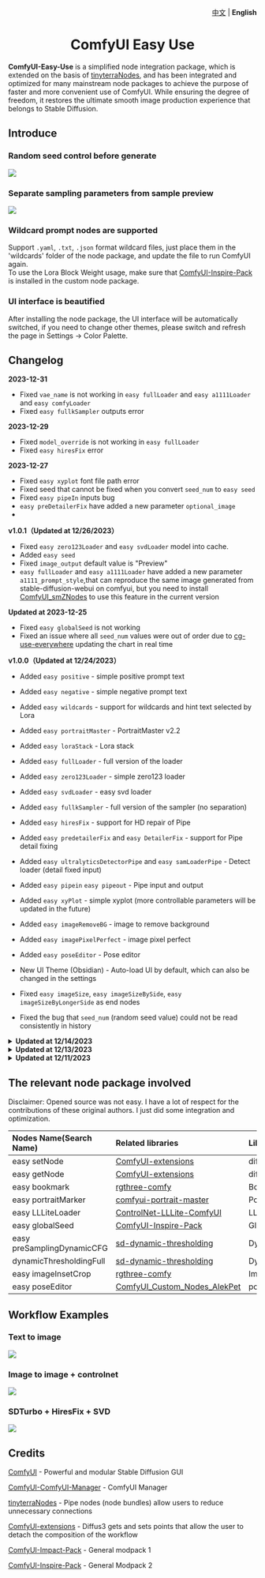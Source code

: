 <p align="right">
   <a href="./README.md">中文</a> | <strong>English</strong>
</p>

<div align="center">

# ComfyUI Easy Use
</div>

**ComfyUI-Easy-Use** is a simplified node integration package, which is extended on the basis of [tinyterraNodes](https://github.com/TinyTerra/ComfyUI_tinyterraNodes), and has been integrated and optimized for many mainstream node packages to achieve the purpose of faster and more convenient use of ComfyUI. While ensuring the degree of freedom, it restores the ultimate smooth image production experience that belongs to Stable Diffusion.

## Introduce

### Random seed control before generate
<img src="./docs/seed_generate_compare.jpg">

### Separate sampling parameters from sample preview

<img src="./docs/workflow_node_compare.png">

### Wildcard prompt nodes are supported

Support `.yaml`, `.txt`, `.json` format wildcard files, just place them in the 'wildcards' folder of the node package, and update the file to run ComfyUI again. <br>
To use the Lora Block Weight usage, make sure that [ComfyUI-Inspire-Pack](https://github.com/ltdrdata/ComfyUI-Inspire-Pack) is installed in the custom node package.

### UI interface is beautified

After installing the node package, the UI interface will be automatically switched, if you need to change other themes, please switch and refresh the page in Settings -> Color Palette.

## Changelog

**2023-12-31**

- Fixed `vae_name` is not working in `easy fullLoader` and `easy a1111Loader` and `easy comfyLoader`
- Fixed `easy fullkSampler` outputs error

**2023-12-29**

- Fixed `model_override` is not working in `easy fullLoader`
- Fixed `easy hiresFix` error

**2023-12-27**

- Fixed `easy xyplot` font file path error
- Fixed seed that cannot be fixed when you convert `seed_num` to `easy seed` 
- Fixed `easy pipeIn` inputs bug
- `easy preDetailerFix` have added a new parameter `optional_image`
- 
**v1.0.1（Updated at 12/26/2023）**

- Fixed `easy zero123Loader` and `easy svdLoader` model into cache.
- Added `easy seed`
- Fixed `image_output` default value is "Preview"
- `easy fullLoader` and `easy a1111Loader` have added a new parameter `a1111_prompt_style`,that can reproduce the same image generated from stable-diffusion-webui on comfyui, but you need to install [ComfyUI_smZNodes](https://github.com/shiimizu/ComfyUI_smZNodes) to use this feature in the current version


**Updated at 2023-12-25**

- Fixed `easy globalSeed` is not working
- Fixed an issue where all `seed_num` values were out of order due to [cg-use-everywhere](https://github.com/chrisgoringe/cg-use-everywhere) updating the chart in real time

**v1.0.0（Updated at 12/24/2023）**

- Added `easy positive` - simple positive prompt text
- Added `easy negative` - simple negative prompt text
- Added `easy wildcards` - support for wildcards and hint text selected by Lora
- Added `easy portraitMaster` - PortraitMaster v2.2
- Added `easy loraStack` - Lora stack
- Added `easy fullLoader` - full version of the loader
- Added `easy zero123Loader` - simple zero123 loader
- Added `easy svdLoader` - easy svd loader
- Added `easy fullkSampler` - full version of the sampler (no separation)
- Added `easy hiresFix` - support for HD repair of Pipe
- Added `easy predetailerFix` and `easy DetailerFix` - support for Pipe detail fixing
- Added `easy ultralyticsDetectorPipe` and `easy samLoaderPipe` - Detect loader (detail fixed input)
- Added `easy pipein` `easy pipeout` - Pipe input and output
- Added `easy xyPlot` - simple xyplot (more controllable parameters will be updated in the future)
- Added `easy imageRemoveBG` - image to remove background
- Added `easy imagePixelPerfect` - image pixel perfect
- Added `easy poseEditor` - Pose editor
- New UI Theme (Obsidian) - Auto-load UI by default, which can also be changed in the settings 


- Fixed `easy imageSize`, `easy imageSizeBySide`, `easy imageSizeByLongerSide` as end nodes
- Fixed the bug that `seed_num` (random seed value) could not be read consistently in history

<details>
<summary><b>Updated at 12/14/2023</b></summary>

- `easy a1111Loader` and `easy comfyLoader` added `batch_size` of required input parameters 
- Added the `easy controlnetLoaderADV` node
- `easy controlnetLoaderADV` and `easy controlnetLoader` added `control_net ` of optional input parameters
- `easy preSampling` and `easy preSamplingAdvanced` added `image_to_latent` optional input parameters
- Added the `easy imageSizeBySide` node, which can be output as a long side or a short side
</details>

<details>
<summary><b>Updated at 12/13/2023</b></summary>

-  Added the `easy LLLiteLoader` node, if you have pre-installed the kohya-ss/ControlNet-LLLite-ComfyUI package, please move the model files in the models to `ComfyUI\models\controlnet\` (i.e. in the default controlnet path of comfy, please do not change the file name of the model, otherwise it will not be read).
-  Modify `easy controlnetLoader` to the bottom of the loader category.
-  Added size display for `easy imageSize` and `easy imageSizeByLongerSize` outputs.
</details>

<details>
<summary><b>Updated at 12/11/2023</b></summary>
-  Added the `showSpentTime` node to display the time spent on image diffusion and the time spent on VAE decoding images
</details>

## The relevant node package involved

Disclaimer: Opened source was not easy. I have a lot of respect for the contributions of these original authors. I just did some integration and optimization.

| Nodes Name(Search Name)    | Related libraries                                                                        | Library-related node              |
|:---------------------------|:----------------------------------------------------------------------------|:------------------------|
| easy setNode               | [ComfyUI-extensions](https://github.com/diffus3/ComfyUI-extensions) | diffus3.SetNode         |
| easy getNode               | [ComfyUI-extensions](https://github.com/diffus3/ComfyUI-extensions) | diffus3.GetNode         |
| easy bookmark              | [rgthree-comfy](https://github.com/rgthree/rgthree-comfy) | Bookmark 🔖             |
| easy portraitMarker        | [comfyui-portrait-master](https://github.com/florestefano1975/comfyui-portrait-master) | Portrait Master         |
| easy LLLiteLoader          | [ControlNet-LLLite-ComfyUI](https://github.com/kohya-ss/ControlNet-LLLite-ComfyUI) | LLLiteLoader            |
| easy globalSeed            | [ComfyUI-Inspire-Pack](https://github.com/ltdrdata/ComfyUI-Inspire-Pack) | Global Seed (Inspire)   | 
| easy preSamplingDynamicCFG | [sd-dynamic-thresholding](https://github.com/mcmonkeyprojects/sd-dynamic-thresholding) | DynamicThresholdingFull | 
| dynamicThresholdingFull    | [sd-dynamic-thresholding](https://github.com/mcmonkeyprojects/sd-dynamic-thresholding) | DynamicThresholdingFull | 
| easy imageInsetCrop        | [rgthree-comfy](https://github.com/rgthree/rgthree-comfy) | ImageInsetCrop          | 
| easy poseEditor            | [ComfyUI_Custom_Nodes_AlekPet](https://github.com/AlekPet/ComfyUI_Custom_Nodes_AlekPet) | poseNode                | 

## Workflow Examples

### Text to image

<img src="workflow/text_to_image.png">

### Image to image + controlnet

<img src="workflow/image_to_image_controlnet.png">

### SDTurbo + HiresFix + SVD

<img src="workflow/sdturbo_hiresfix_svd.png">


## Credits

[ComfyUI](https://github.com/comfyanonymous/ComfyUI) - Powerful and modular Stable Diffusion GUI

[ComfyUI-ComfyUI-Manager](https://github.com/ltdrdata/ComfyUI-Manager) - ComfyUI Manager

[tinyterraNodes](https://github.com/TinyTerra/ComfyUI_tinyterraNodes) - Pipe nodes (node bundles) allow users to reduce unnecessary connections

[ComfyUI-extensions](https://github.com/diffus3/ComfyUI-extensions) - Diffus3 gets and sets points that allow the user to detach the composition of the workflow 

[ComfyUI-Impact-Pack](https://github.com/ltdrdata/ComfyUI-Impact-Pack) - General modpack 1

[ComfyUI-Inspire-Pack](https://github.com/ltdrdata/ComfyUI-Inspire-Pack) - General Modpack 2